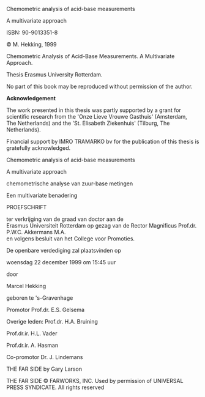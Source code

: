 
Chemometric analysis of acid-base measurements

A multivariate approach

ISBN: 90-9013351-8

© M. Hekking, 1999

Chemometric Analysis of Acid-Base Measurements. A Multivariate Approach.

Thesis Erasmus University Rotterdam.

No part of this book may be reproduced without permission of the author.


**Acknowledgement**

The work presented in this thesis was partly supported by a grant for
scientific research from the 'Onze Lieve Vrouwe Gasthuis' (Amsterdam,
The Netherlands) and the 'St. Elisabeth Ziekenhuis' (Tilburg, The
Netherlands).


Financial support by IMRO TRAMARKO bv for the publication of this thesis
is gratefully acknowledged.


Chemometric analysis of acid-base measurements

A multivariate approach



chemometrische analyse van zuur-base metingen

Een multivariate benadering



PROEFSCHRIFT



ter verkrijging van de graad van doctor aan de\
Erasmus Universiteit Rotterdam op gezag van de Rector Magnificus
Prof.dr. P.W.C. Akkermans M.A.\
en volgens besluit van het College voor Promoties.



De openbare verdediging zal plaatsvinden op

woensdag 22 december 1999 om 15:45 uur


door



Marcel Hekking

geboren te 's-Gravenhage



Promotor Prof.dr. E.S. Gelsema

Overige leden: Prof.dr. H.A. Bruining

Prof.dr.ir. H.L. Vader

Prof.dr.ir. A. Hasman


Co-promotor Dr. J. Lindemans


THE FAR SIDE by Gary Larson

THE FAR SIDE © FARWORKS, INC. Used by permission of
UNIVERSAL PRESS SYNDICATE. All rights reserved
